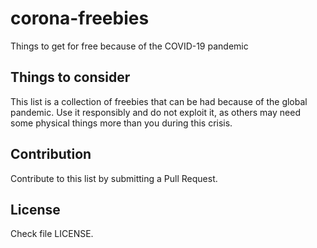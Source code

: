 # corona-freebies
Things to get for free because of the COVID-19 pandemic


## Things to consider
This list is a collection of freebies that can be had because of the global pandemic. Use it responsibly and do not exploit it, as others may need some physical things more than you during this crisis. 

## Contribution
Contribute to this list by submitting a Pull Request. 

## License
Check file LICENSE. 